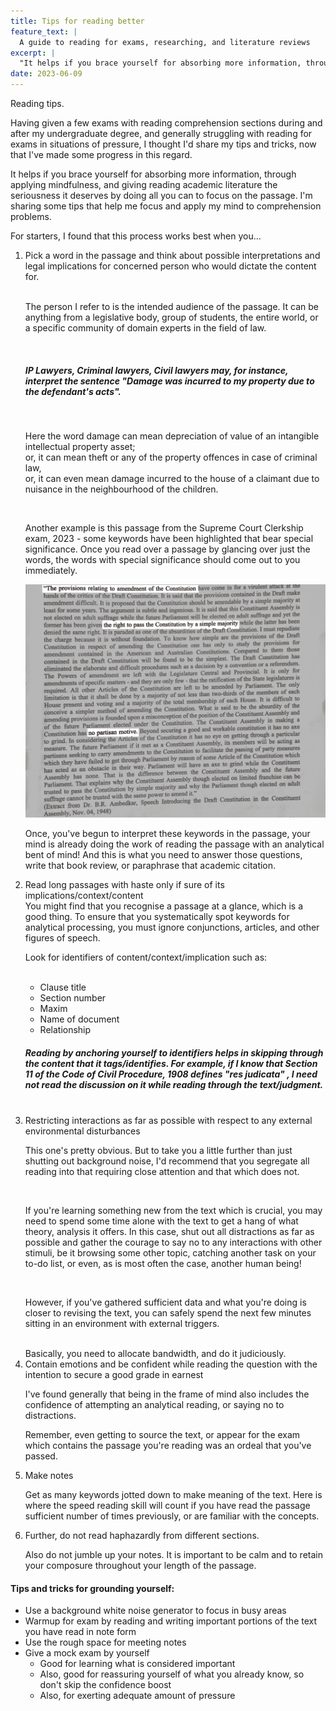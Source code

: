 ```yaml
---
title: Tips for reading better
feature_text: |
  A guide to reading for exams, researching, and literature reviews
excerpt: |
  "It helps if you brace yourself for absorbing more information, through applying mindfulness, and give reading the seriousness it deserves"
date: 2023-06-09
---
```


Reading tips.

Having given a few exams with reading comprehension sections during and after my undergraduate degree, and generally struggling with reading for exams in situations of pressure, I thought I'd share my tips and tricks, now that I've made some progress in this regard.

It helps if you brace yourself for absorbing more information, through applying mindfulness, and giving reading academic literature the seriousness it deserves by doing all you can to focus on the passage. I'm sharing some tips that help me focus and apply my mind to comprehension problems.

For starters, I found that this process works best when you...

<ol>

<li> Pick a word in the passage and think about possible interpretations and legal implications for concerned person who would dictate the content for. </li>

<br> 

The person I refer to is the intended audience of the passage. It can be anything from a legislative body, group of students, the entire world, or a specific community of domain experts in the field of law.

<br>

<h5> IP Lawyers, Criminal lawyers, Civil lawyers may, for instance, interpret the sentence "Damage was incurred to my property due to the defendant's acts". </h5>

<br>

Here the word damage can mean depreciation of value of an intangible intellectual property asset;
<br> or, it can mean theft or any of the property offences in case of criminal law,
<br> or, it can even mean damage incurred to the house of a claimant due to nuisance in the neighbourhood of the children.

<br>

Another example is this passage from the Supreme Court Clerkship exam, 2023 - some keywords have been highlighted that bear special significance. Once you read over a passage by glancing over just the words, the words with special significance should come out to you immediately.

<img src="/assets/images/Reading-Instruct.png" alt="A passage from BR Ambedkar's speech before the Constituent Assembly">

<br>

Once, you've begun to interpret these keywords in the passage, your mind is already doing the work of reading the passage with an analytical bent of mind! And this is what you need to answer those questions, write that book review, or paraphrase that academic citation.

<li> Read long passages with haste only if sure of its implications/context/content 
<br>
You might find that you recognise a passage at a glance, which is a good thing. To ensure that you systematically spot keywords for analytical processing, you must ignore conjunctions, articles, and other figures of speech.

<br> 

Look for identifiers of content/context/implication such as:

<br> 

  <ul> 
    <li> Clause title </li>
    <li> Section number </li>
    <li> Maxim </li>
    <li> Name of document </li> 
    <li> Relationship </li> 
  </ul>
</li>
<h5> Reading by anchoring yourself to identifiers helps in skipping through the content that it tags/identifies. For example, if I know that Section 11 of the Code of Civil Procedure, 1908 defines <i> "res judicata" </i>, I need not read the discussion on it while reading through the text/judgment. </h5>

<br>

<li> Restricting interactions as far as possible with respect to any external environmental disturbances </li>

This one's pretty obvious. But to take you a little further than just shutting out background noise, I'd recommend that you segregate all reading into that requiring close attention and that which does not.

<br>

If you're learning something new from the text which is crucial, you may need to spend some time alone with the text to get a hang of what theory, analysis it offers. In this case, shut out all distractions as far as possible and gather the courage to say no to any interactions with other stimuli, be it browsing some other topic, catching another task on your to-do list, or even, as is most often the case, another human being!

<br>

However, if you've gathered sufficient data and what you're doing is closer to revising the text, you can safely spend the next few minutes sitting in an environment with external triggers. 

<br>
Basically, you need to allocate bandwidth, and do it judiciously.

<li> Contain emotions and be confident while reading the question with the intention to secure a good grade in earnest </li>

I've found generally that being in the frame of mind also includes the confidence of attempting an analytical reading, or saying no to distractions. 

Remember, even getting to source the text, or appear for the exam which contains the passage you're reading was an ordeal that you've passed.

<li> Make notes </li>

Get as many keywords jotted down to make meaning of the text. Here is where the speed reading skill will count if you have read the passage sufficient number of times previously, or are familiar with the concepts.

<li> Further, do not read haphazardly from different sections. </li>

Also do not jumble up your notes. It is important to be calm and to retain your composure throughout your length of the passage.

</ol>

<h4> Tips and tricks for grounding yourself: </h4>
<ul>
  <li> Use a background white noise generator to focus in busy areas </li>
  <li> Warmup for exam by reading and writing important portions of the text you have read in note form</li>
  <li> Use the rough space for meeting notes </li>
  <li> Give a mock exam by yourself 
	<ul>
	  <li> Good for learning what is considered important </li>
          <li> Also, good for reassuring yourself of what you already know, so don't skip the confidence boost </li>
          <li> Also, for exerting adequate amount of pressure </li>
	</ul> </li>
</ul>

